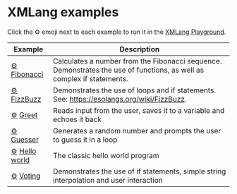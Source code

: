 # XMLang examples

Click the ⚙️ emoji next to each example to run it in the [XMLang Playground](https://xmlang.ggorg.xyz/).

| Example | Description |
| ------- | ----------- |
| [⚙](https://xmlang.ggorg.xyz/?owner=GGORG0&repo=xmlang&branch=master&file=examples/fibonacci.xml) [Fibonacci](./fibonacci.xml) | Calculates a number from the Fibonacci sequence. Demonstrates the use of functions, as well as complex if statements.  |
| [⚙](https://xmlang.ggorg.xyz/?owner=GGORG0&repo=xmlang&branch=master&file=examples/fizzbuzz.xml) [FizzBuzz](./fizzbuzz.xml) | Demonstrates the use of loops and if statements. See: <https://esolangs.org/wiki/FizzBuzz>.  |
| [⚙](https://xmlang.ggorg.xyz/?owner=GGORG0&repo=xmlang&branch=master&file=examples/greet.xml) [Greet](./greet.xml) | Reads input from the user, saves it to a variable and echoes it back |
| [⚙](https://xmlang.ggorg.xyz/?owner=GGORG0&repo=xmlang&branch=master&file=examples/guesser.xml) [Guesser](./guesser.xml) | Generates a random number and prompts the user to guess it in a loop |
| [⚙](https://xmlang.ggorg.xyz/?owner=GGORG0&repo=xmlang&branch=master&file=examples/hello.xml) [Hello world](./hello.xml) | The classic hello world program |
| [⚙](https://xmlang.ggorg.xyz/?owner=GGORG0&repo=xmlang&branch=master&file=examples/voting.xml) [Voting](./voting.xml) | Demonstrates the use of if statements, simple string interpolation and user interaction |
